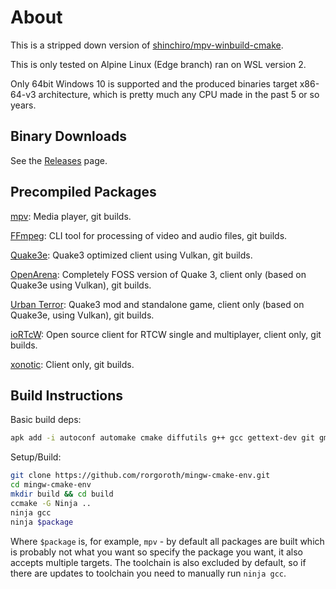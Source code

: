 # About

This is a stripped down version of [shinchiro/mpv-winbuild-cmake](https://github.com/shinchiro/mpv-winbuild-cmake).

This is only tested on Alpine Linux (Edge branch) ran on WSL version 2.

Only 64bit Windows 10 is supported and the produced binaries target x86-64-v3 architecture, which is pretty much any CPU made in the past 5 or so years.

## Binary Downloads

See the [Releases](https://github.com/rorgoroth/mingw-cmake-env/releases) page.

## Precompiled Packages

[mpv](https://github.com/mpv-player/mpv): Media player, git builds.

[FFmpeg](https://github.com/FFmpeg/FFmpeg): CLI tool for processing of video and audio files, git builds.

[Quake3e](https://github.com/ec-/Quake3e): Quake3 optimized client using Vulkan, git builds.

[OpenArena](https://github.com/rorgoroth/Quake3e-OpenArena): Completely FOSS version of Quake 3, client only (based on Quake3e using Vulkan), git builds.

[Urban Terror](https://github.com/omg-urt/urbanterror-slim): Quake3 mod and standalone game, client only (based on Quake3e, using Vulkan), git builds.

[ioRTcW](https://github.com/iortcw/iortcw): Open source client for RTCW single and multiplayer, client only, git builds.

[xonotic](https://github.com/rorgoroth/darkplaces-mingw-w64): Client only, git builds.

## Build Instructions

Basic build deps:

```bash
apk add -i autoconf automake cmake diffutils g++ gcc gettext-dev git gmp-dev gperf libtool make meson mpc1-dev mpfr-dev nasm p7zip patch po4a py3-mako samurai texinfo yasm
```

Setup/Build:

```bash
git clone https://github.com/rorgoroth/mingw-cmake-env.git
cd mingw-cmake-env
mkdir build && cd build
ccmake -G Ninja ..
ninja gcc
ninja $package
```

Where `$package` is, for example, `mpv` -  by default all packages are built which is probably not what you want so specify the package you want, it also accepts multiple targets. The toolchain is also excluded by default, so if there are updates to toolchain you need to manually run `ninja gcc`.
